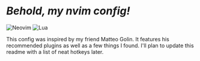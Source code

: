 # _Behold, my nvim config!_
![Neovim](https://img.shields.io/badge/NeoVim-%2357A143.svg?&style=for-the-badge&logo=neovim&logoColor=white) ![Lua](https://img.shields.io/badge/lua-%232C2D72.svg?style=for-the-badge&logo=lua&logoColor=white)

This config was inspired by my friend Matteo Golin. It features his recommended plugins as well as a few things I found. I'll plan to update this readme with a list of neat hotkeys later.
